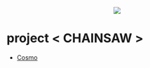 <p align="center"><img src="https://user-images.githubusercontent.com/64591335/168445508-dee6f889-4fbe-4f6f-9590-188c7a89d811.png"></p>

# project < CHAINSAW >
- <a href="https://github.com/Yoon-men/Cosmo">Cosmo</a>
